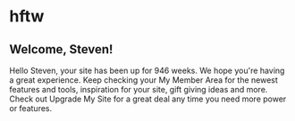 # hftw
## Welcome, Steven!
Hello Steven, your site has been up for 946 weeks. We hope you're having a great experience. Keep checking your My Member Area for the newest features and tools, inspiration for your site, gift giving ideas and more. Check out Upgrade My Site for a great deal any time you need more power or features.
